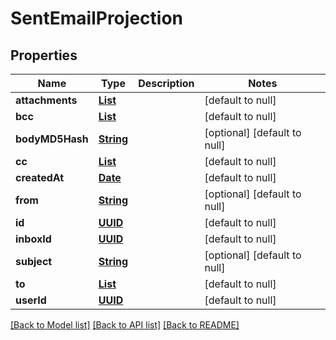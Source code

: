 # SentEmailProjection
## Properties

Name | Type | Description | Notes
------------ | ------------- | ------------- | -------------
**attachments** | [**List**](string) |  | [default to null]
**bcc** | [**List**](string) |  | [default to null]
**bodyMD5Hash** | [**String**](string) |  | [optional] [default to null]
**cc** | [**List**](string) |  | [default to null]
**createdAt** | [**Date**](DateTime) |  | [default to null]
**from** | [**String**](string) |  | [optional] [default to null]
**id** | [**UUID**](UUID) |  | [default to null]
**inboxId** | [**UUID**](UUID) |  | [default to null]
**subject** | [**String**](string) |  | [optional] [default to null]
**to** | [**List**](string) |  | [default to null]
**userId** | [**UUID**](UUID) |  | [default to null]

[[Back to Model list]](../README#documentation-for-models) [[Back to API list]](../README#documentation-for-api-endpoints) [[Back to README]](../README)

